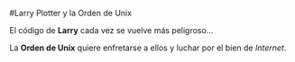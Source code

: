#Larry Plotter y la Orden de Unix

 El código de **Larry** cada vez se vuelve más peligroso...

La **Orden de Unix** quiere enfretarse a ellos y luchar por el bien de *Internet*.
